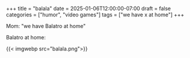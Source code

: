 +++
title = "balala"
date = 2025-01-06T12:00:00-07:00
draft = false
categories = ["humor", "video games"]
tags = ["we have x at home"]
+++

Mom: "we have Balatro at home"

Balatro at home:

{{< imgwebp src="balala.png">}}